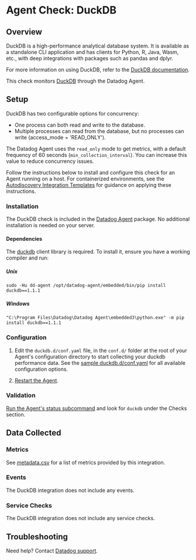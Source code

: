 # Agent Check: DuckDB

## Overview

DuckDB is a high-performance analytical database system. It is available as a standalone CLI application and has clients for Python, R, Java, Wasm, etc., with deep integrations with packages such as pandas and dplyr.

For more information on using DuckDB, refer to the [DuckDB documentation][9].

This check monitors [DuckDB][1] through the Datadog Agent. 

## Setup

DuckDB has two configurable options for concurrency:

- One process can both read and write to the database.
- Multiple processes can read from the database, but no processes can write (access_mode = 'READ_ONLY').

<div class="alert alert-warning">
The Datadog Agent uses the <code>read_only</code> mode to get metrics, with a default frequency of 60 seconds (<code>min_collection_interval</code>). 
You can increase this value to reduce concurrency issues.
</div>

Follow the instructions below to install and configure this check for an Agent running on a host. For containerized environments, see the [Autodiscovery Integration Templates][3] for guidance on applying these instructions.

### Installation

The DuckDB check is included in the [Datadog Agent][2] package.
No additional installation is needed on your server.

#### Dependencies

The [duckdb][10] client library is required. To install it, ensure you have a working compiler and run:

##### Unix

```text
sudo -Hu dd-agent /opt/datadog-agent/embedded/bin/pip install duckdb==1.1.1
```
##### Windows

```text
"C:\Program Files\Datadog\Datadog Agent\embedded3\python.exe" -m pip install duckdb==1.1.1
```

### Configuration

1. Edit the `duckdb.d/conf.yaml` file, in the `conf.d/` folder at the root of your Agent's configuration directory to start collecting your duckdb performance data. See the [sample duckdb.d/conf.yaml][4] for all available configuration options.

2. [Restart the Agent][5].

### Validation

[Run the Agent's status subcommand][6] and look for `duckdb` under the Checks section.

## Data Collected

### Metrics

See [metadata.csv][7] for a list of metrics provided by this integration.

### Events

The DuckDB integration does not include any events.

### Service Checks

The DuckDB integration does not include any service checks.

## Troubleshooting

Need help? Contact [Datadog support][8].


[1]: https://docs.datadoghq.com/integrations/duckdb/
[2]: /account/settings/agent/latest
[3]: https://docs.datadoghq.com/agent/kubernetes/integrations/
[4]: https://github.com/DataDog/integrations-core/blob/master/duckdb/datadog_checks/duckdb/data/conf.yaml.example
[5]: https://docs.datadoghq.com/agent/guide/agent-commands/#start-stop-and-restart-the-agent
[6]: https://docs.datadoghq.com/agent/guide/agent-commands/#agent-status-and-information
[7]: https://github.com/DataDog/integrations-core/blob/master/duckdb/metadata.csv
[8]: https://docs.datadoghq.com/help/
[9]: https://duckdb.org/docs/
[10]: https://pypi.org/project/duckdb/
